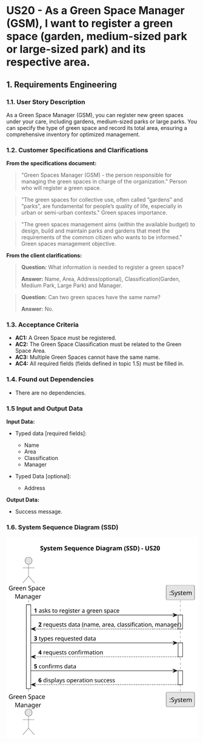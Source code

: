 # US20 - As a Green Space Manager (GSM), I want to register a green space (garden, medium-sized park or large-sized park) and its respective area.

## 1. Requirements Engineering

### 1.1. User Story Description

As a Green Space Manager (GSM), you can register new green spaces under your care, including gardens, medium-sized parks or large parks. You can specify the type of green space and record its total area, ensuring a comprehensive inventory for optimized management.
### 1.2. Customer Specifications and Clarifications

**From the specifications document:**

>	"Green Spaces Manager (GSM) - the person responsible for managing the green spaces in charge of the organization."
>   Person who will register a green space.

>   "The green spaces for collective use, often called ”gardens” and ”parks”, are fundamental for people’s quality of life, especially in urban or semi-urban contexts."
>   Green spaces importance.

>   "The green spaces management aims (within the available budget) to design, build and maintain parks and gardens that meet the requirements of the common citizen who wants to be informed."
>   Green spaces management objective.

**From the client clarifications:**

> **Question:** What information is needed to register a green space?
>
> **Answer:** Name, Area, Address(optional), Classification(Garden, Medium Park, Large Park) and Manager.

> **Question:** Can two green spaces have the same name?
> 
> **Answer:** No.

### 1.3. Acceptance Criteria

* **AC1:** A Green Space must be registered.
* **AC2:** The Green Space Classification must be related to the Green Space Area.
* **AC3:** Multiple Green Spaces cannot have the same name.
* **AC4:** All required fields (fields defined in topic 1.5) must be filled in.

### 1.4. Found out Dependencies

* There are no dependencies.

### 1.5 Input and Output Data

**Input Data:**

* Typed data [required fields]:
    * Name
    * Area
    * Classification
    * Manager


* Typed Data [optional]:
    * Address

**Output Data:**

* Success message.

### 1.6. System Sequence Diagram (SSD)

![System Sequence Diagram](svg/us20-system-sequence-diagram.svg)